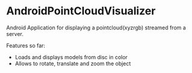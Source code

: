 # AndroidPointCloudVisualizer

Android Application for displaying a pointcloud(xyzrgb) streamed from a server.

Features so far:
* Loads and displays models from disc in color
* Allows to rotate, translate and zoom the object




